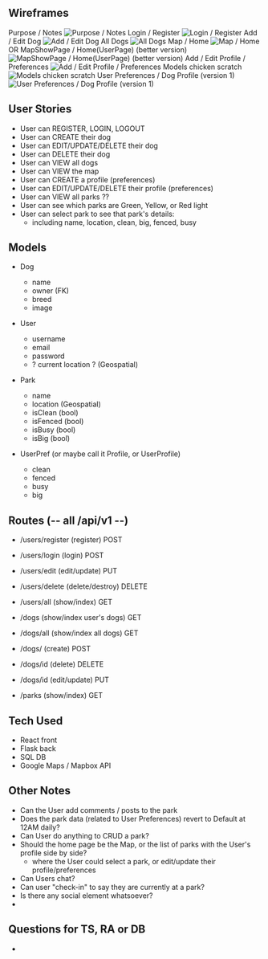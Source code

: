 ## Wireframes
Purpose / Notes
![Purpose / Notes](https://i.imgur.com/iiANu6z.jpg)
Login / Register
![Login / Register](https://i.imgur.com/RQL9jm0.jpg)
Add / Edit Dog
![Add / Edit Dog](https://i.imgur.com/Okj4R33.jpg)
All Dogs
![All Dogs](https://i.imgur.com/6nr1w42.jpg)
Map / Home
![Map / Home](https://i.imgur.com/SjRDyt7.jpg)
OR
MapShowPage / Home(UserPage) (better version)
![MapShowPage / Home(UserPage) (better version)](https://i.imgur.com/vhpRonQ.jpg)
Add / Edit Profile / Preferences
![Add / Edit Profile / Preferences](https://i.imgur.com/vhpRonQ.jpg)
Models chicken scratch
![Models chicken scratch](https://i.imgur.com/dJt1Us0.jpg)
User Preferences / Dog Profile (version 1)
![User Preferences / Dog Profile (version 1)](https://i.imgur.com/l3Ukqb0.jpg)


## User Stories

- User can REGISTER, LOGIN, LOGOUT
- User can CREATE their dog
- User can EDIT/UPDATE/DELETE their dog
- User can DELETE their dog
- User can VIEW all dogs
- User can VIEW the map
- User can CREATE a profile (preferences)
- User can EDIT/UPDATE/DELETE their profile (preferences)
- User can VIEW all parks ??
- User can see which parks are Green, Yellow, or Red light
- User can select park to see that park's details:
	- including name, location, clean, big, fenced, busy

## Models

- Dog
	- name
	- owner (FK)
	- breed
	- image

- User
	- username
	- email
	- password
	- ? current location ? (Geospatial)

- Park
	- name
	- location (Geospatial)
	- isClean (bool)
	- isFenced (bool)
	- isBusy (bool)
	- isBig (bool)

- UserPref (or maybe call it Profile, or UserProfile)
	- clean
	- fenced
	- busy
	- big

## Routes (-- all /api/v1 --)

- /users/register (register) POST
- /users/login (login) POST
- /users/edit (edit/update) PUT
- /users/delete (delete/destroy) DELETE
- /users/all (show/index) GET

- /dogs (show/index user's dogs) GET
- /dogs/all (show/index all dogs) GET
- /dogs/ (create) POST
- /dogs/id (delete) DELETE
- /dogs/id (edit/update) PUT

- /parks (show/index) GET


## Tech Used

- React front
- Flask back
- SQL DB
- Google Maps / Mapbox API


## Other Notes
- Can the User add comments / posts to the park
- Does the park data (related to User Preferences) revert to Default at 12AM daily?
- Can User do anything to CRUD a park?
- Should the home page be the Map, or the list of parks with the User's profile side by side?
	- where the User could select a park, or edit/update their profile/preferences
- Can Users chat?
- Can user "check-in" to say they are currently at a park?
- Is there any social element whatsoever?
- 

## Questions for TS, RA or DB
- 







